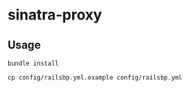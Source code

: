 sinatra-proxy
=============

Usage
-----

    bundle install

    cp config/railsbp.yml.example config/railsbp.yml
